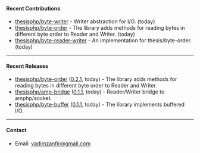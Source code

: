 #### Recent Contributions

- [thesisphp/byte-writer](https://github.com/thesisphp/byte-writer) - Writer abstraction for I/O. (today)
- [thesisphp/byte-order](https://github.com/thesisphp/byte-order) - The library adds methods for reading bytes in different byte order to Reader and Writer. (today)
- [thesisphp/byte-reader-writer](https://github.com/thesisphp/byte-reader-writer) - An implementation for thesis/byte-order. (today)

---

#### Recent Releases

- [thesisphp/byte-order](https://github.com/thesisphp/byte-order) ([0.2.1](https://github.com/thesisphp/byte-order/releases/tag/0.2.1), today) - The library adds methods for reading bytes in different byte order to Reader and Writer.
- [thesisphp/amp-bridge](https://github.com/thesisphp/amp-bridge) ([0.1.1](https://github.com/thesisphp/amp-bridge/releases/tag/0.1.1), today) - Reader/Writer bridge to amphp/socket.
- [thesisphp/byte-buffer](https://github.com/thesisphp/byte-buffer) ([0.1.1](https://github.com/thesisphp/byte-buffer/releases/tag/0.1.1), today) - The library implements buffered I/O.

---

#### Contact

- Email: [vadimzanfir@gmail.com](mailto://vadimzanfir@gmail.com)

